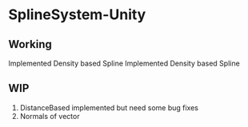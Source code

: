 # SplineSystem-Unity

## Working
Implemented Density based Spline
Implemented Density based Spline

## WIP
1. DistanceBased implemented but need some bug fixes
2. Normals of vector 

